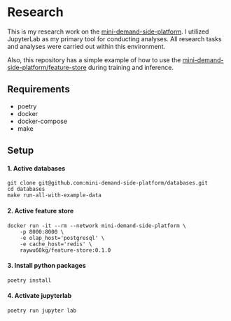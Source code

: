 # Research
This is my research work on the [mini-demand-side-platform](https://github.com/mini-demand-side-platform/mini-demand-side-platform). I utilized JupyterLab as my primary tool for conducting analyses. All research tasks and analyses were carried out within this environment.

Also, this repository has a simple example of how to use the [mini-demand-side-platform/feature-store](https://github.com/mini-demand-side-platform/feature-store) during training and inference.

## Requirements
- poetry
- docker
- docker-compose 
- make

## Setup
#### 1. Active databases 
```
git clone git@github.com:mini-demand-side-platform/databases.git
cd databases 
make run-all-with-example-data
```
#### 2. Active feature store
```
docker run -it --rm --network mini-demand-side-platform \
    -p 8000:8000 \
	-e olap_host='postgresql' \
	-e cache_host='redis' \
	raywu60kg/feature-store:0.1.0
```

#### 3. Install python packages
```
poetry install
```

#### 4. Activate jupyterlab
```
poetry run jupyter lab
```

